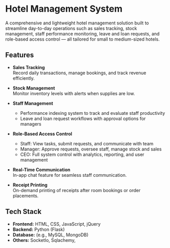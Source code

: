 # Hotel Management System

A comprehensive and lightweight hotel management solution built to streamline day-to-day operations such as sales tracking, stock management, staff performance monitoring, leave and loan requests, and role-based access control — all tailored for small to medium-sized hotels.

## Features

- **Sales Tracking**  
  Record daily transactions, manage bookings, and track revenue efficiently.

- **Stock Management**  
  Monitor inventory levels with alerts when supplies are low.

- **Staff Management**  
  - Performance indexing system to track and evaluate staff productivity  
  - Leave and loan request workflows with approval options for managers

- **Role-Based Access Control**  
  - Staff: View tasks, submit requests, and communicate with team  
  - Manager: Approve requests, oversee staff, manage stock and sales  
  - CEO: Full system control with analytics, reporting, and user management

- **Real-Time Communication**  
  In-app chat feature for seamless staff communication.

- **Receipt Printing**  
  On-demand printing of receipts after room bookings or order placements.

## Tech Stack

- **Frontend:** HTML, CSS, JavaScript, jQuery  
- **Backend:** Python (Flask)
- **Database:** (e.g., MySQL, MongoDB)  
- **Others:** SocketIo, Sqlachemy, 

<!--## Live Demo

> Coming soon / [Optional: add link if available]

## Screenshots

> (Optional: Add screenshots or GIFs of the dashboard, receipt printing, chat, etc.)

## How to Run Locally

1. Clone the repo:
   ```bash
   git clone https://github.com/yourusername/hotel-management-system.git-->
